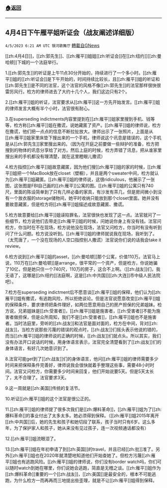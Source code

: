###  [:house:返回](README.md)
---


## 4月4日下午雁平姐听证会（战友阐述详细版）
`4/5/2023 6:21 AM UTC 银河歌舞厅` [轉載自GNews](https://gnews.org/articles/1072569)

[[zh:4月4日]]，[[zh:郭先生]]、[[zh:雁平]]姐姐[[zh:听证会]]在[[zh:纽约]][[zh:曼哈顿]]下城的一个法庭举行。

1.[[zh:郭先生]]的听证是上午11点30分开始的，持续进行了一个多小时。[[zh:雁平]]姐的[[zh:听证会]]是下午开始的，时间持续比较长，且[[zh:雁平]]姐的听证和[[zh:郭先生]]是不同的法官，这个法官的风格不像[[zh:郭先生]]的法官那样很快很雷厉风行。检方的律师进去了大约十几个人，我们这边只有2个。

2.[[zh:雁平]]姐的听证，法官要求从[[zh:雁平]]这一方先开始发言。[[zh:雁平]]姐的律师发言大概有半个小时，法官很有耐心。

3.在superseding indictments内容里提到在[[zh:雁平]]姐家里搜到手机、钱等等，检方称[[zh:雁平]]姐在撒谎，说她藏匿了资产。[[zh:雁平]]姐的律师说，检方在撒谎，他们把一点点的信息不断拉扯放大。律师出示了一张照片，上面是从[[zh:雁平]]姐家里床垫下搜出来的一个手机，律师说这个讯息是错误的，这个手机是从[[zh:郭先生]]家里搜出来的。（因为在开庭之前要做一些辩护的准备，检方把搜到的物体的讯息分享给了对方。然后上庭的时候，检方弄错了讯息，把从谁家里搜出来的手机都没有理清楚，就在这里瞪眼儿撒谎）

4.检方指控[[zh:雁平]]姐故意藏匿，因为他们搜[[zh:雁平]]姐的家的时候，[[zh:雁平]]姐把一个MacBook放在closet（壁橱），并且是两个sweater中间，检方就认为[[zh:雁平]]姐藏匿。[[zh:雁平]]姐的律师说，这很ridiculous，他展示了一张图，这张图是FBI自己画的[[zh:雁平]]公寓的图。[[zh:雁平]]姐的公寓只有740尺，里面的陈设简单到了只有几样必备的家具，有沙发有茶几，但是房间微小到没有一个放衣服的storage储物间，她平时收纳只能放到那个closet里面。她并没有要故意藏匿，但是检方将[[zh:雁平]]姐描述成故意藏匿、撒谎。

5.检方故意要给[[zh:雁平]]姐诬陷罪名，法官很快也发现了这一点。法官就问了一些细节，检方说他们去带走[[zh:雁平]]姐的时候，问她说你身上有没有钱。法官问检方，你当时在不在现场，检方说他没在现场，法官又问检方，你当时有没有听到问了什么问题。检方说没听到。[[zh:雁平]]姐的律师就说我在现场，我听到了。（太荒唐了，一个没在现场的人空口指控别人撒谎）法官说你们说的话我会take it review。

6.检方说到[[zh:雁平]]姐的asset，[[zh:曼哈顿]]那个公寓，价值110万。法官马上说，110万在[[zh:曼哈顿]]是arrange，很平常的一个资产，但是检方，你说她骗了10亿，但是她只住一个740尺，110万的房子，这合不上啊。（[[zh:战友]]们，我无语了，这哪是[[zh:纽约]]法庭啊，这是[[zh:中共国]][[zh:大连]]市中级人民法院吧）。

7.检方在superseding indictment后不愿意谈[[zh:雁平]]姐的保释，他们认为[[zh:雁平]]姐有撒谎，有逃跑风险，所以拒绝谈论。但是法官说愿意改变[[zh:雁平]]姐的保释条件，要求律师把条件理好，如两位愿意用自己的房产担保的兄弟姐妹。检方说，兄弟姐妹是[[zh:受害者]]，[[zh:雁平]]姐是施害者，[[zh:受害者]]不能为施害者做担保，但是众所周知，我们不是[[zh:受害者]]，[[zh:雁平]]姐也不是施害者。当时法庭里，旁听的[[zh:战友]]和法官是面对面的，检方在中间，背对[[zh:战友]]，当检方说那些污蔑的错误的观点时，[[zh:战友]]们摇头表示他说的错的，而当[[zh:雁平]]姐的律师说的正确的时候，[[zh:战友]]们就点头。所以其实，我们没有办法开口说话的时候，用身体语言表示，法官完全清楚看到了[[zh:战友]]们的身体语言，有好几次她意识到了。

8.法官可能get到了[[zh:战友]]们的身体语言，他问[[zh:雁平]]姐的律师需要多少时间来把保释条件完善好，律师说我会很快就着手整理这些事，需要48小时时间。法官又问检方，你需要多少时间来回复，他们开始说要5天。但是5天太长了，太不合理了。法官要求3天。

9.这一周就是[[zh:美国]]传统的复活节。

10.听证[[zh:雁平]]姐的这个法官是很公正的。

11.[[zh:雁平]]姐的律师提了很多次我们是[[zh:爆料革命]]，[[zh:雁平]]姐为了[[zh:爆料革命]]的事业付出了太多太多。她必须得到保释。（[[zh:雁平]]姐2015年离开[[zh:中共国]]后，她的先生和孩子和她切段了联系，孩子当时只有6岁。这么多年，为了保护家人和孩子，她从来没有见过孩子，连一次视频通话都没有）

12.[[zh:雁平]]姐流眼泪了。

13.[[zh:雁平]]姐在年初申请了到[[zh:英国]]的travel，并且已经[[zh:批]]准了。另外[[zh:雁平]]姐也在2020年就清楚地知道他们开始查她了。但检方污蔑[[zh:雁平]]姐也有逃跑风险。[[zh:雁平]]姐的律师说，你们没有border watch吗，你们可以随时watch到她在哪里，你们说她会逃跑，简直是无稽之谈。[[zh:雁平]]姐作为[[zh:爆料革命]]重要的一个[[zh:战友]]，[[zh:美国]]是最安全的，根本不可能逃跑，为什么检方一而再再而三地提出些歪理，就是不让[[zh:雁平]]姐得到保释。
